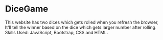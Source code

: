 # DiceGame
This website has two dices which gets rolled when you refresh the browser, It'll tell the winner based on the dice which gets larger number after rolling.
Skills Used: JavaScript, Bootstrap, CSS and HTML.
